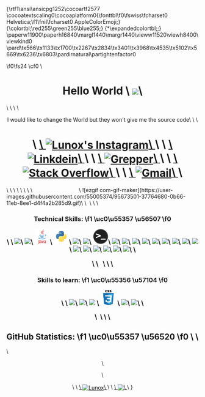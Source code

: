 {\rtf1\ansi\ansicpg1252\cocoartf2577
\cocoatextscaling0\cocoaplatform0{\fonttbl\f0\fswiss\fcharset0 Helvetica;\f1\fnil\fcharset0 AppleColorEmoji;}
{\colortbl;\red255\green255\blue255;}
{\*\expandedcolortbl;;}
\paperw11900\paperh16840\margl1440\margr1440\vieww11520\viewh8400\viewkind0
\pard\tx566\tx1133\tx1700\tx2267\tx2834\tx3401\tx3968\tx4535\tx5102\tx5669\tx6236\tx6803\pardirnatural\partightenfactor0

\f0\fs24 \cf0 <!-- Title -->\
<h1 align="center">Hello World \
  <img src="https://raw.githubusercontent.com/iampavangandhi/iampavangandhi/master/gifs/Hi.gif" \
       width="30px">\
  </h2></h1>\
\
\
<!-- Quote -->\
<p align="center">I would like to change the World but they won't give me the source code\
  \
  <!-- Social Network -->\
<h1 align="center">\
<a href="https://www.instagram.com/lunox.code/">\
  <img align="center" \
       alt="Lunox's Instagram" \
       width="22px" \
       src="https://user-images.githubusercontent.com/55005374/103146167-0b04ac00-470b-11eb-84fc-db4b7299e4ef.png" />\
  </a>\
  \
<a href="https://www.linkedin.com/in/lunox/">\
  <img align="center" \
       alt="Linkdein" \
       width="22px" \
       src="https://user-images.githubusercontent.com/55005374/103146171-312a4c00-470b-11eb-8839-992580bb8206.png" />\
  </a>\
\
  <a href="https://www.codegrepper.com/app/profile.php?id=79189">\
  <img align="center" \
       alt="Grepper" \
       width="22px" \
       src="https://user-images.githubusercontent.com/55005374/103146498-0b537600-4710-11eb-949e-bff2c2ab7391.png" />\
  </a>\
  \
<a href="https://stackoverflow.com/users/12381868/lunox?tab=profile">\
  <img align="center" \
       alt="Stack Overflow" \
       width="22px" \
       src="https://user-images.githubusercontent.com/55005374/103146236-e52bd700-470b-11eb-861e-e6f549b02b88.png" />\
  </a>\
  \
<a href="mailto:lunox.code@gmail.com">\
  <img align="center" \
       alt="Gmail" \
       width="22px" \
       src="https://user-images.githubusercontent.com/55005374/103146250-0d1b3a80-470c-11eb-8ead-a92232d45d6e.png" />\
  </a>\
</h1>\
\
\
\
\
<!-- Background -->\
\
<!-- I do add this "&nbsp;" because I can't center the GIFT, let me know if you know how do it -->\
&nbsp;&nbsp;&nbsp;&nbsp;&nbsp;&nbsp;&nbsp;&nbsp;&nbsp;&nbsp;&nbsp;&nbsp;&nbsp;&nbsp;&nbsp;&nbsp;&nbsp;&nbsp;&nbsp;&nbsp;&nbsp;&nbsp;&nbsp;&nbsp;&nbsp;&nbsp;&nbsp;&nbsp;&nbsp;&nbsp;\
![ezgif com-gif-maker](https://user-images.githubusercontent.com/55005374/95673501-37764680-0b66-11eb-8ee1-d4f4a2b285d9.gif)\
\
&nbsp;\
\
<!-- Technical Skills -->\
<p><H3 align="center"><strong> Technical Skills: 
\f1 \uc0\u55357 \u56507 
\f0  </strong></p>\
  \
  <code><img height="40" src="https://user-images.githubusercontent.com/55005374/101125531-160e6580-35bf-11eb-8256-f599b154f3ee.png"></code>\
  <code><img height="40" src="https://user-images.githubusercontent.com/55005374/103146278-8ca90980-470c-11eb-90bd-8e20951c9146.png"></code>\
  <code><img height="40" src="https://raw.githubusercontent.com/devicons/devicon/master/icons/java/java-original-wordmark.svg"></code>\
  <code><img height="40" src="https://raw.githubusercontent.com/github/explore/80688e429a7d4ef2fca1e82350fe8e3517d3494d/topics/python/python.png"></code>\
  <code><img height="40" src="https://user-images.githubusercontent.com/55005374/103146298-d98ce000-470c-11eb-973d-3ff9e1b90561.png"></code>\
  <code><img height="40" src="https://user-images.githubusercontent.com/55005374/103146335-3d170d80-470d-11eb-9fce-ff775c77b96b.png"></code>\
  <code><img height="40" src="https://raw.githubusercontent.com/github/explore/80688e429a7d4ef2fca1e82350fe8e3517d3494d/topics/terminal/terminal.png"></code>\
  <code><img height="40" src="https://user-images.githubusercontent.com/55005374/103146218-b57ccf00-470b-11eb-8fcc-aa46cab9253f.png"></code>\
  <code><img height="40" src="https://user-images.githubusercontent.com/55005374/95688411-345f7280-0bc7-11eb-9513-82e0452a81eb.png"></code>\
  <code><img height="40" src="https://user-images.githubusercontent.com/55005374/100307358-3c068b00-2f6b-11eb-9f07-e262ad248471.png"></code>\
  <code><img height="40" src="https://user-images.githubusercontent.com/55005374/95686171-87cac400-0bb9-11eb-9d49-390f3543a0a6.png"></code>\
  <code><img height="40" src="https://user-images.githubusercontent.com/55005374/95686553-d4170380-0bbb-11eb-94f2-c528413c7bad.png"></code>\
  <code><img height="40" src="https://user-images.githubusercontent.com/55005374/95686705-d9c11900-0bbc-11eb-87f5-a149b86cde5a.png"></code>\
  <code><img height="40" src="https://user-images.githubusercontent.com/55005374/95686779-5fdd5f80-0bbd-11eb-9a0b-8eb90d565518.png"></code>\
  <code><img height="40" src="https://user-images.githubusercontent.com/55005374/95687393-a2546b80-0bc0-11eb-8991-c0c72326f29c.png"></code>\
  <code><img height="40" src="https://user-images.githubusercontent.com/55005374/95687569-95844780-0bc1-11eb-8bdb-93fb29d10602.png"></code>\
  <code><img height="40" src="https://user-images.githubusercontent.com/55005374/95687639-117e8f80-0bc2-11eb-8aea-f236a8eca50b.png"></code>\
  <code><img height="40" src="https://user-images.githubusercontent.com/55005374/95687670-51de0d80-0bc2-11eb-826b-83fb8c5ec221.png"></code>\
  <code><img height="40" src="https://user-images.githubusercontent.com/55005374/100187906-b7eecd80-2eae-11eb-8074-b65db8dfaecb.png"></code>\
  <code><img height="40" src="https://user-images.githubusercontent.com/55005374/95687701-80f47f00-0bc2-11eb-89f5-a1a8e6788aeb.png"></code>\
  <code><img height="40" src="https://user-images.githubusercontent.com/55005374/95688226-c6ff1200-0bc5-11eb-82cc-33e35bcb0910.png"></code>\
  <code><img height="40" src="https://user-images.githubusercontent.com/55005374/95688875-5dcdcd80-0bca-11eb-8915-b3cf9791ca3c.png"></code>\
\
  </p>\
  \
&nbsp;  \
\
  <!-- Skills to learn -->\
<p><H3 align="center"><strong>Skills to learn: 
\f1 \uc0\u55356 \u57104 
\f0 </strong></p>\
  \
  <code><img height="40" src="https://user-images.githubusercontent.com/55005374/101125928-05122400-35c0-11eb-836b-4c2e4de16070.png"></code>\
  <code><img height="40" src="https://user-images.githubusercontent.com/55005374/99864609-ecd6e980-2b69-11eb-8268-1a455c00eefe.png"></code>\
  <code><img height="40" src="https://user-images.githubusercontent.com/55005374/99864949-fbbe9b80-2b6b-11eb-8b5a-4ca8cd68261e.png"></code>  \
  <code><img height="40" src="https://raw.githubusercontent.com/github/explore/80688e429a7d4ef2fca1e82350fe8e3517d3494d/topics/css/css.png"></code> \
  <code><img height="40" src="https://user-images.githubusercontent.com/55005374/95688807-0d567000-0bca-11eb-8cec-9a813166d3d8.png"></code>\
  <code><img height="40" src="https://user-images.githubusercontent.com/55005374/95686219-bd6fad00-0bb9-11eb-9dfd-be7dd980d005.png"></code>\
  \
  </p>\
&nbsp;\
\
<!-- GitHub Stats -->\
<H2 align="center"><strong>GitHub Statistics: 
\f1 \uc0\u55357 \u56520 
\f0 \
  </strong>\
</H2>\
    <p align="center">\
      <div align="center">\
    </p>\
    \
<a href="https://github.com/Lunox-code?tab=repositories">\
  <img align="center" \
       src="https://github-readme-stats.vercel.app/api/top-langs/?username=Lunox-code&layout=compact&show_icons=true&title_color=81a1c0&icon_color=79ff97&text_color=d5dbe6&bg_color=2e3440" \
       alt='Lunox's favorite languages" />\
</a>\
  \
<a href="https://github.com/Lunox-code">\
  <img align="center"\
       src="https://github-readme-stats.vercel.app/api?username=Lunox-code&show_icons=true&hide=contribs,prs&cache_seconds=86400&theme=nord" />\
</a>\
}
